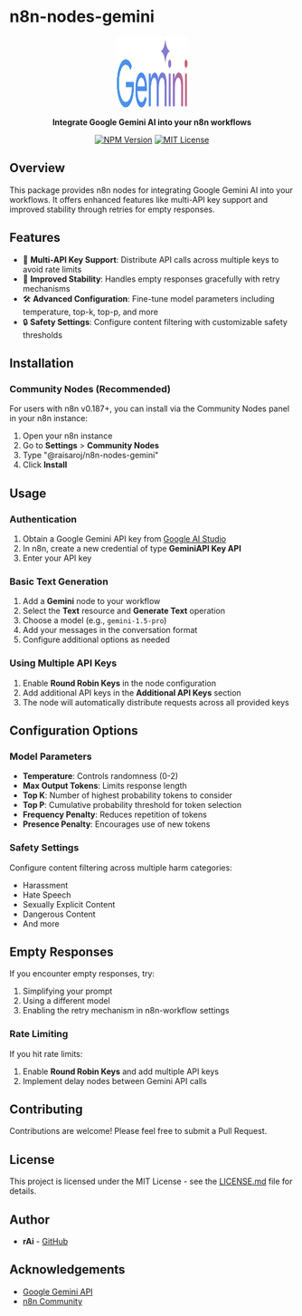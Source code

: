 # n8n-nodes-gemini

<p align="center">
  <img src="./nodes/Gemini/Gemini.light.svg" alt="Gemini Logo" width="125" height="125">
</p>

<p align="center">
  <b>Integrate Google Gemini AI into your n8n workflows</b>
</p>

<p align="center">
  <a href="https://www.npmjs.com/package/@raisaroj/n8n-nodes-gemini"><img src="https://img.shields.io/npm/v/@raisaroj/n8n-nodes-gemini.svg?color=brightgreen" alt="NPM Version"></a>
  <a href="https://github.com/dioveath/n8n-nodes-gemini/blob/main/LICENSE.md"><img src="https://img.shields.io/badge/license-MIT-blue.svg" alt="MIT License"></a>
</p>

## Overview

This package provides n8n nodes for integrating Google Gemini AI into your workflows. It offers enhanced features like multi-API key support and improved stability through retries for empty responses.

## Features

- 🔑 **Multi-API Key Support**: Distribute API calls across multiple keys to avoid rate limits
- 🔄 **Improved Stability**: Handles empty responses gracefully with retry mechanisms
- 🛠️ **Advanced Configuration**: Fine-tune model parameters including temperature, top-k, top-p, and more
- 🔒 **Safety Settings**: Configure content filtering with customizable safety thresholds

## Installation

### Community Nodes (Recommended)

For users with n8n v0.187+, you can install via the Community Nodes panel in your n8n instance:

1. Open your n8n instance
2. Go to **Settings** > **Community Nodes**
3. Type "@raisaroj/n8n-nodes-gemini"
4. Click **Install**

## Usage

### Authentication

1. Obtain a Google Gemini API key from [Google AI Studio](https://makersuite.google.com/app/apikey)
2. In n8n, create a new credential of type **GeminiAPI Key API**
3. Enter your API key

### Basic Text Generation

1. Add a **Gemini** node to your workflow
2. Select the **Text** resource and **Generate Text** operation
3. Choose a model (e.g., `gemini-1.5-pro`)
4. Add your messages in the conversation format
5. Configure additional options as needed

### Using Multiple API Keys

1. Enable **Round Robin Keys** in the node configuration
2. Add additional API keys in the **Additional API Keys** section
3. The node will automatically distribute requests across all provided keys

## Configuration Options

### Model Parameters

- **Temperature**: Controls randomness (0-2)
- **Max Output Tokens**: Limits response length
- **Top K**: Number of highest probability tokens to consider
- **Top P**: Cumulative probability threshold for token selection
- **Frequency Penalty**: Reduces repetition of tokens
- **Presence Penalty**: Encourages use of new tokens

### Safety Settings

Configure content filtering across multiple harm categories:

- Harassment
- Hate Speech
- Sexually Explicit Content
- Dangerous Content
- And more

## Empty Responses

If you encounter empty responses, try:

1. Simplifying your prompt
2. Using a different model
3. Enabling the retry mechanism in n8n-workflow settings

### Rate Limiting

If you hit rate limits:

1. Enable **Round Robin Keys** and add multiple API keys
2. Implement delay nodes between Gemini API calls

## Contributing

Contributions are welcome! Please feel free to submit a Pull Request.

## License

This project is licensed under the MIT License - see the [LICENSE.md](LICENSE.md) file for details.

## Author

- **rAi** - [GitHub](https://github.com/dioveath)

## Acknowledgements

- [Google Gemini API](https://ai.google.dev/gemini-api/docs)
- [n8n Community](https://community.n8n.io/)